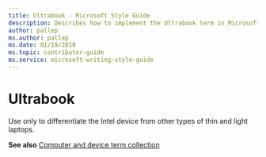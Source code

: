 ```yaml
---
title: Ultrabook - Microsoft Style Guide
description: Describes how to implement the Ultrabook term in Microsoft content and provides the computer and device term collection topic.
author: pallep
ms.author: pallep
ms.date: 01/19/2018
ms.topic: contributor-guide
ms.service: microsoft-writing-style-guide
---
```


# Ultrabook

Use only to differentiate the Intel device from other types of thin and light laptops.

**See also** [Computer and device term collection](~/a-z-word-list-term-collections/term-collections/computer-device-terms.md)
